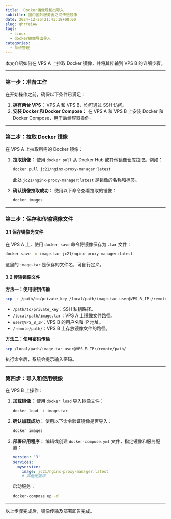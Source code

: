 ```yaml
---
title:  Docker镜像导和出导入
subtitle: 国内国外服务器之间传送镜像 
date: 2024-12-25T21:41:18+08:00
slug: qhrYeiAw
tags:
  - Linux
  - docker镜像导出导入
categories:
  - 系统管理
---
```


本文介绍如何在 VPS A 上拉取 Docker 镜像，并将其传输到 VPS B 的详细步骤。

---

### 第一步：准备工作

在开始操作之前，确保以下条件已满足：

1. **拥有两台 VPS：** VPS A 和 VPS B，均可通过 SSH 访问。
2. **安装 Docker 和 Docker Compose：** 在 VPS A 和 VPS B 上安装 Docker 和 Docker Compose，用于后续容器操作。

---

### 第二步：拉取 Docker 镜像

在 VPS A 上拉取所需的 Docker 镜像：

1. **拉取镜像：** 使用 `docker pull` 从 Docker Hub 或其他镜像仓库拉取。例如：

   ```bash
   docker pull jc21/nginx-proxy-manager:latest
   ```

   此处 `jc21/nginx-proxy-manager:latest` 是镜像的名称和标签。
2. **确认镜像拉取成功：** 使用以下命令查看拉取的镜像：

   ```bash
   docker images
   ```

---

### 第三步：保存和传输镜像文件

#### 3.1 保存镜像为文件

在 VPS A 上，使用 `docker save` 命令将镜像保存为 `.tar` 文件：

```bash
docker save -o image.tar jc21/nginx-proxy-manager:latest
```

这里的 `image.tar` 是保存的文件名，可自行定义。

#### 3.2 传输镜像文件

**方法一：使用密钥传输**

```bash
scp -i /path/to/private_key /local/path/image.tar user@VPS_B_IP:/remote/path/
```

* `/path/to/private_key`：SSH 私钥路径。
* `/local/path/image.tar`：VPS A 上镜像文件路径。
* `user@VPS_B_IP`：VPS B 的用户名和 IP 地址。
* `/remote/path/`：VPS B 上存放镜像文件的路径。

**方法二：使用密码传输**

```bash
scp /local/path/image.tar user@VPS_B_IP:/remote/path/
```

执行命令后，系统会提示输入密码。

---

### 第四步：导入和使用镜像

在 VPS B 上操作：

1. **加载镜像：** 使用 `docker load` 导入镜像文件：

   ```bash
   docker load -i image.tar
   ```
2. **确认加载成功：** 使用以下命令验证镜像是否导入：

   ```bash
   docker images
   ```
3. **部署应用程序：** 编辑或创建 `docker-compose.yml` 文件，指定镜像和服务配置：

   ```yaml
   version: '3'
   services:
     myservice:
       image: jc21/nginx-proxy-manager:latest
       # 其他配置项
   ```

   启动服务：

   ```bash
   docker-compose up -d
   ```

---

以上步骤完成后，镜像传输及部署即告完成。
